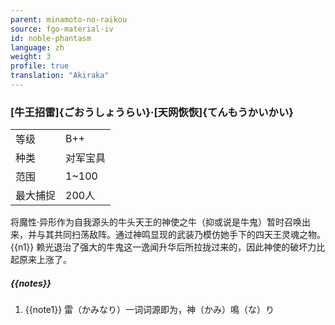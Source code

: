 ```yaml
---
parent: minamoto-no-raikou
source: fgo-material-iv
id: noble-phantasm
language: zh
weight: 3
profile: true
translation: "Akiraka"
---
```


### [牛王招雷]{ごおうしょうらい}·[天网恢恢]{てんもうかいかい}

<table>
  <tr><td>等级</td><td>B++</td></tr>
  <tr><td>种类</td><td>对军宝具</td></tr>
  <tr><td>范围</td><td>1~100</td></tr>
  <tr><td>最大捕捉</td><td>200人</td></tr>
</table>

将魔性·异形作为自我源头的牛头天王的神使之牛（抑或说是牛鬼）暂时召唤出来，并与其共同扫荡敌阵。通过神鸣显现的武装乃模仿她手下的四天王灵魂之物。{{n1}}
赖光退治了强大的牛鬼这一逸闻升华后所拉拢过来的，因此神使的破坏力比起原来上涨了。

##### {{notes}}

1. {{note1}} 雷（かみなり）一词词源即为，神（かみ）鳴（な）り
